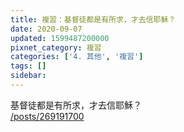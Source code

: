 ```yaml
---
title: 複習：基督徒都是有所求，才去信耶穌？
date: 2020-09-07
updated: 1599487200000
pixnet_category: 複習
categories: ['4. 其他', '複習']
tags: []
sidebar: 
---
```


<p>基督徒都是有所求，才去信耶穌？<br/>
<a href="/posts/269191700" target="_blank">/posts/269191700</a></p>
<p> </p>
